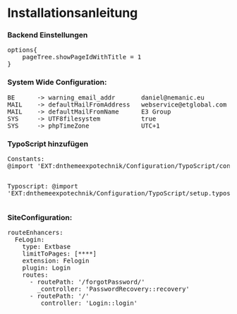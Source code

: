 <h1>Installationsanleitung</h1>

<h3>Backend Einstellungen</h3>
<pre>
options{
	pageTree.showPageIdWithTitle = 1
}
</pre>

<h3>System Wide Configuration:</h3>
<pre>
BE      -> warning_email_addr       daniel@nemanic.eu
MAIL    -> defaultMailFromAddress   webservice@etglobal.com
MAIL    -> defaultMailFromName      E3 Group
SYS     -> UTF8filesystem           true
SYS     -> phpTimeZone              UTC+1
</pre>

<h3>TypoScript hinzufügen</h3>
<pre>
Constants:
@import 'EXT:dnthemeexpotechnik/Configuration/TypoScript/constants.typoscript'

Typoscript:
@import 'EXT:dnthemeexpotechnik/Configuration/TypoScript/setup.typoscript'
</pre>

<h3>SiteConfiguration:</h3>
<pre>
routeEnhancers:
  FeLogin:
    type: Extbase
    limitToPages: [****]
    extension: Felogin
    plugin: Login
    routes:
      - routePath: '/forgotPassword/'
        _controller: 'PasswordRecovery::recovery'
      - routePath: '/'
        _controller: 'Login::login'
</pre>

